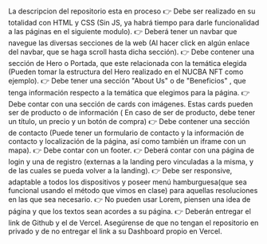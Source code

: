 La descripcion del repositorio esta en proceso
👉 Debe ser realizado en su totalidad con HTML y CSS (Sin JS, ya habrá tiempo para darle funcionalidad a las páginas en el siguiente modulo).
👉 Deberá tener un navbar que navegue las diversas secciones de la web (Al hacer click en algún enlace del navbar, que se haga scroll hasta dicha sección).
👉 Debe contener una sección de Hero o Portada, que este relacionada con la temática elegida (Pueden tomar la estructura del Hero realizado en el NUCBA NFT como ejemplo).
👉 Debe tener una sección "About Us" o de "Beneficios" , que tenga información respecto a la temática que elegimos para la página.
👉 Debe contar con una sección de cards con imágenes. Estas cards pueden ser de producto o de información ( En caso de ser de producto, debe tener un título, un precio y un botón de compra)
👉 Debe contener una sección de contacto (Puede tener un formulario de contacto y la información de contacto y localización de la página, así como también un iframe con un mapa).
👉 Debe contar con un footer.
👉 Deberá contar con una página de login y una de registro (externas a la landing pero vinculadas a la misma, y de las cuales se pueda volver a la landing).
👉 Debe ser responsive, adaptable a todos los dispositivos y poseer menú hamburguesa(que sea funcional usando el método que vimos en clase) para aquellas resoluciones en las que sea necesario.
👉 No pueden usar Lorem, piensen una idea de página y que los textos sean acordes a su página.
👉 Deberán entregar el link de Github y el de Vercel. Asegúrense de que no tengan el repositorio en privado y de no entregar el link a su Dashboard propio en Vercel.